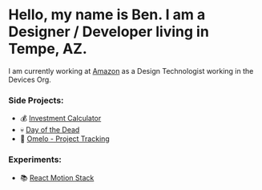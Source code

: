 # Hello, my name is Ben. I am a Designer / Developer living in Tempe, AZ.

I am currently working at [Amazon](https://amazon.design/) as a Design Technologist working in the Devices Org. 


### Side Projects:
- 💰 [Investment Calculator](https://investmentcalculator.io/)
- 💀 [Day of the Dead](https://dayofthedead.holiday/)
- 🌵 [Omelo - Project Tracking](http://beta.omelo.com/)

### Experiments:
- 📚 [React Motion Stack](https://8txoq.codesandbox.io/)
